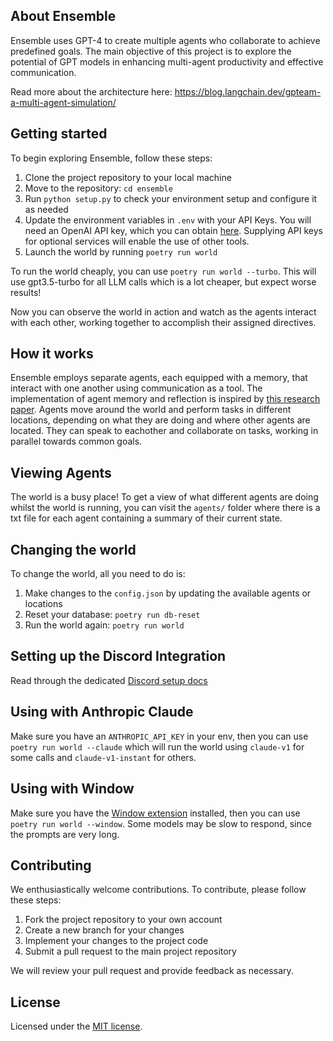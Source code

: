 ## About Ensemble

Ensemble uses GPT-4 to create multiple agents who collaborate to achieve predefined goals. The main objective of this project is to explore the potential of GPT models in enhancing multi-agent productivity and effective communication.

Read more about the architecture here: https://blog.langchain.dev/gpteam-a-multi-agent-simulation/

## Getting started

To begin exploring Ensemble, follow these steps:

1. Clone the project repository to your local machine
2. Move to the repository: `cd ensemble`
3. Run `python setup.py` to check your environment setup and configure it as needed
4. Update the environment variables in `.env` with your API Keys. You will need an OpenAI API key, which you can obtain [here](https://platform.openai.com/account/api-keys). Supplying API keys for optional services will enable the use of other tools.
5. Launch the world by running `poetry run world`

To run the world cheaply, you can use `poetry run world --turbo`. This will use gpt3.5-turbo for all LLM calls which is a lot cheaper, but expect worse results!

Now you can observe the world in action and watch as the agents interact with each other, working together to accomplish their assigned directives.

## How it works

Ensemble employs separate agents, each equipped with a memory, that interact with one another using communication as a tool. The implementation of agent memory and reflection is inspired by [this research paper](https://arxiv.org/pdf/2304.03442.pdf). Agents move around the world and perform tasks in different locations, depending on what they are doing and where other agents are located. They can speak to eachother and collaborate on tasks, working in parallel towards common goals.

## Viewing Agents

The world is a busy place! To get a view of what different agents are doing whilst the world is running, you can visit the `agents/` folder where there is a txt file for each agent containing a summary of their current state.

## Changing the world

To change the world, all you need to do is:

1. Make changes to the `config.json` by updating the available agents or locations
2. Reset your database: `poetry run db-reset`
3. Run the world again: `poetry run world`

## Setting up the Discord Integration

Read through the dedicated [Discord setup docs](DISCORD.md)

## Using with Anthropic Claude

Make sure you have an `ANTHROPIC_API_KEY` in your env, then you can use `poetry run world --claude` which will run the world using `claude-v1` for some calls and `claude-v1-instant` for others.

## Using with Window

Make sure you have the [Window extension](https://windowai.io/) installed, then you can use `poetry run world --window`. Some models may be slow to respond, since the prompts are very long.

## Contributing

We enthusiastically welcome contributions. To contribute, please follow these steps:

1. Fork the project repository to your own account
2. Create a new branch for your changes
3. Implement your changes to the project code
4. Submit a pull request to the main project repository

We will review your pull request and provide feedback as necessary.

## License

Licensed under the [MIT license](LICENSE).